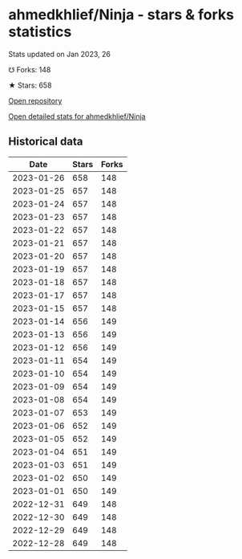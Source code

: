 # ahmedkhlief/Ninja - stars & forks statistics

Stats updated on Jan 2023, 26

☋ Forks: 148

★ Stars: 658

[Open repository](https://github.com/ahmedkhlief/Ninja)

[Open detailed stats for ahmedkhlief/Ninja](https://reviewgithub.com/rep/ahmedkhlief/Ninja)

## Historical data
| Date | Stars | Forks |
|------|-------|-------|
| 2023-01-26 | 658 | 148 | 
| 2023-01-25 | 657 | 148 | 
| 2023-01-24 | 657 | 148 | 
| 2023-01-23 | 657 | 148 | 
| 2023-01-22 | 657 | 148 | 
| 2023-01-21 | 657 | 148 | 
| 2023-01-20 | 657 | 148 | 
| 2023-01-19 | 657 | 148 | 
| 2023-01-18 | 657 | 148 | 
| 2023-01-17 | 657 | 148 | 
| 2023-01-15 | 657 | 148 | 
| 2023-01-14 | 656 | 149 | 
| 2023-01-13 | 656 | 149 | 
| 2023-01-12 | 656 | 149 | 
| 2023-01-11 | 654 | 149 | 
| 2023-01-10 | 654 | 149 | 
| 2023-01-09 | 654 | 149 | 
| 2023-01-08 | 654 | 149 | 
| 2023-01-07 | 653 | 149 | 
| 2023-01-06 | 652 | 149 | 
| 2023-01-05 | 652 | 149 | 
| 2023-01-04 | 651 | 149 | 
| 2023-01-03 | 651 | 149 | 
| 2023-01-02 | 650 | 149 | 
| 2023-01-01 | 650 | 149 | 
| 2022-12-31 | 649 | 148 | 
| 2022-12-30 | 649 | 148 | 
| 2022-12-29 | 649 | 148 | 
| 2022-12-28 | 649 | 148 | 

